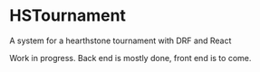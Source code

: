 # HSTournament
A system for a hearthstone tournament with DRF and React

Work in progress. Back end is mostly done, front end is to come.
